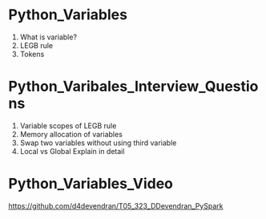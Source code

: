 # Python_Variables

1. What is variable?
2. LEGB rule
3. Tokens

# Python_Varibales_Interview_Questions
1. Variable scopes of LEGB rule
2. Memory allocation of variables
3. Swap two variables without using third variable
4. Local vs Global Explain in detail

# Python_Variables_Video
https://github.com/d4devendran/T05_323_DDevendran_PySpark
